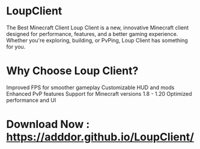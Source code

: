 # LoupClient
The Best Minecraft Client
Loup Client is a new, innovative Minecraft client designed for performance, features, and a better gaming experience. Whether you're exploring, building, or PvPing, Loup Client has something for you.

# Why Choose Loup Client?
Improved FPS for smoother gameplay
Customizable HUD and mods
Enhanced PvP features
Support for Minecraft versions 1.8 - 1.20
Optimized performance and UI
# Download Now : https://adddor.github.io/LoupClient/ 
